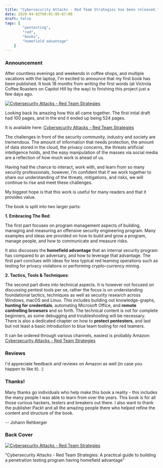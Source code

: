 ```yaml
---
title: "Cybersecurity Attacks - Red Team Strategies has been released."
date: 2020-04-02T00:01:09-07:00
draft: false
tags: [
        "pentesting",
        "red",
        "books",
        "homefield advantage"
    ]
---
```


### Announcement

After countless evenings and weekends in coffee shops, and multiple vacations with the laptop, I'm excited to announce that my first book has been published. It took 18 months from writing the first words (at Victrola Coffee Roasters on Capitol Hill by the way) to finishing this project just a few days ago. 

[![Cybersecurity Attacks - Red Team Strategies](/blog/images/red_team_strategies_f.png)](https://www.amazon.com/Cybersecurity-Attacks-Strategies-elevating-homefield/dp/1838828869)

Looking back its amazing how this all came together. The first intial draft had 100 pages, and in the end it ended up being 524 pages.

It is available here: [Cybersecurity Attacks - Red Team Strategies](https://www.amazon.com/Cybersecurity-Attacks-Strategies-elevating-homefield/dp/1838828869)


The challenges in front of the security community, industry and society are tremendous. The amount of information that needs protection, the amount of data stored in the cloud, the privacy concerns, the threats artificial intelligence holds, and the easy manipulation of the masses via social media are a reflection of how much work is ahead of us. 

Having had the chance to interact, work with, and learn from so many security professionals, however, I’m confident that if we work together to share our understanding of the threats, mitigations, and risks, we will continue to rise and meet these challenges. 

My biggest hope is that this work is useful for many readers and that it provides value. 


The book is split into two larger parts:

**1. Embracing The Red**:

The first part focuses on program management aspects of building, managing and measuring an offensive security engineering program. Many examples and ideas are provided on how to build and grow a program, manage people, and how to communicate and measure risks. 

It also discusses the **homefield advantage** that an internal security program has compared to an adversary, and how to leverage that advantage. The first part conclues with ideas for less typical red teaming operations such as testing for privacy violations or performing crypto-currency mining.

**2. Tactics, Tools & Techniques**:

The second part dives into technical aspects. It is however not focused on discussing pentest tools per se, rather the focus is on understanding foundational tactics, techniques as well as security research across Windows, macOS and Linux. This includes building out knowledge-graphs, **hunting for credentials**, automating Microsoft Office, and **remote controlling browsers** and so forth. The technical content is not for complete beginners, as some debugging and troubleshooting will be necessary. There is also a dedicated chapter on how to **protect pentesters**, and last but not least a basic introduction to blue team tooling for red teamers. 


It can be ordered through various channels, easiest is probably Amazon:
[Cybersecurity Attacks - Red Team Strategies](https://www.amazon.com/Cybersecurity-Attacks-Strategies-elevating-homefield/dp/1838828869)


### Reviews
I'd appreciate feedback and reviews on Amazon as well (in case you happen to like it). :)

### Thanks!
Many thanks go individuals who help make this book a reality - this includes the many people I was able to learn from over the years. This book is for all those curious hackers, testers and breakers out there. I also want to thank the publisher Packt and all the amazing people there who helped refine the content and structure of the book.

-- Johann Rehberger


### Back Cover

[![Cybersecurity Attacks - Red Team Strategies](/blog/images/red_team_strategies_b.png)](https://www.amazon.com/Cybersecurity-Attacks-Strategies-elevating-homefield/dp/1838828869)

"Cybersecurity Attacks - Red Team Strategies: A practical guide to building a penetration testing program having homefield advantage"